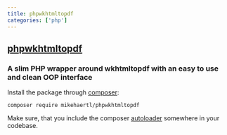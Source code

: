 ```yaml
---
title: phpwkhtmltopdf
categories: ['php']
---
```

## [phpwkhtmltopdf](https://github.com/mikehaertl/phpwkhtmltopdf)

### A slim PHP wrapper around wkhtmltopdf with an easy to use and clean OOP interface


Install the package through [composer](http://getcomposer.org):

```
composer require mikehaertl/phpwkhtmltopdf
```

Make sure, that you include the composer [autoloader](https://getcomposer.org/doc/01-basic-usage.md#autoloading)
somewhere in your codebase.
